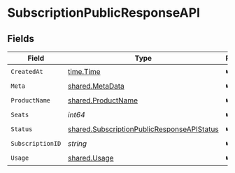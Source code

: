 # SubscriptionPublicResponseAPI


## Fields

| Field                                                                                                    | Type                                                                                                     | Required                                                                                                 | Description                                                                                              |
| -------------------------------------------------------------------------------------------------------- | -------------------------------------------------------------------------------------------------------- | -------------------------------------------------------------------------------------------------------- | -------------------------------------------------------------------------------------------------------- |
| `CreatedAt`                                                                                              | [time.Time](https://pkg.go.dev/time#Time)                                                                | :heavy_check_mark:                                                                                       | N/A                                                                                                      |
| `Meta`                                                                                                   | [shared.MetaData](../../models/shared/metadata.md)                                                       | :heavy_check_mark:                                                                                       | N/A                                                                                                      |
| `ProductName`                                                                                            | [shared.ProductName](../../models/shared/productname.md)                                                 | :heavy_check_mark:                                                                                       | N/A                                                                                                      |
| `Seats`                                                                                                  | *int64*                                                                                                  | :heavy_check_mark:                                                                                       | N/A                                                                                                      |
| `Status`                                                                                                 | [shared.SubscriptionPublicResponseAPIStatus](../../models/shared/subscriptionpublicresponseapistatus.md) | :heavy_check_mark:                                                                                       | N/A                                                                                                      |
| `SubscriptionID`                                                                                         | *string*                                                                                                 | :heavy_check_mark:                                                                                       | N/A                                                                                                      |
| `Usage`                                                                                                  | [shared.Usage](../../models/shared/usage.md)                                                             | :heavy_check_mark:                                                                                       | N/A                                                                                                      |